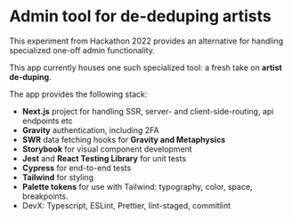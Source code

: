 # Admin tool for de-deduping artists

This experiment from Hackathon 2022 provides an alternative for handling specialized one-off admin functionality.

This app currently houses one such specialized tool: a fresh take on **artist de-duping**.

The app provides the following stack:

- **Next.js** project for handling SSR, server- and client-side-routing, api endpoints etc
- **Gravity** authentication, including 2FA
- **SWR** data fetching hooks for **Gravity and Metaphysics**
- **Storybook** for visual component development
- **Jest** and **React Testing Library** for unit tests
- **Cypress** for end-to-end tests
- **Tailwind** for styling
- **Palette tokens** for use with Tailwind: typography, color, space, breakpoints.
- DevX: Typescript, ESLint, Prettier, lint-staged, commitlint
